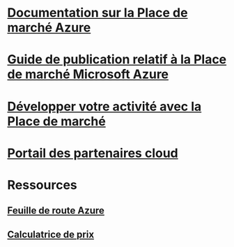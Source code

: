# [Documentation sur la Place de marché Azure](index.md)

# [Guide de publication relatif à la Place de marché Microsoft Azure](marketplace-publishers-guide.md)
# [Développer votre activité avec la Place de marché](grow-your-business-azure-marketplace.md)
# [Portail des partenaires cloud](./cloud-partner-portal/cloud-partner-portal-what-is-the-cloud-partner-portal.md)
# Ressources
## [Feuille de route Azure](https://azure.microsoft.com/roadmap/)
## [Calculatrice de prix](https://azure.microsoft.com/pricing/calculator/)
